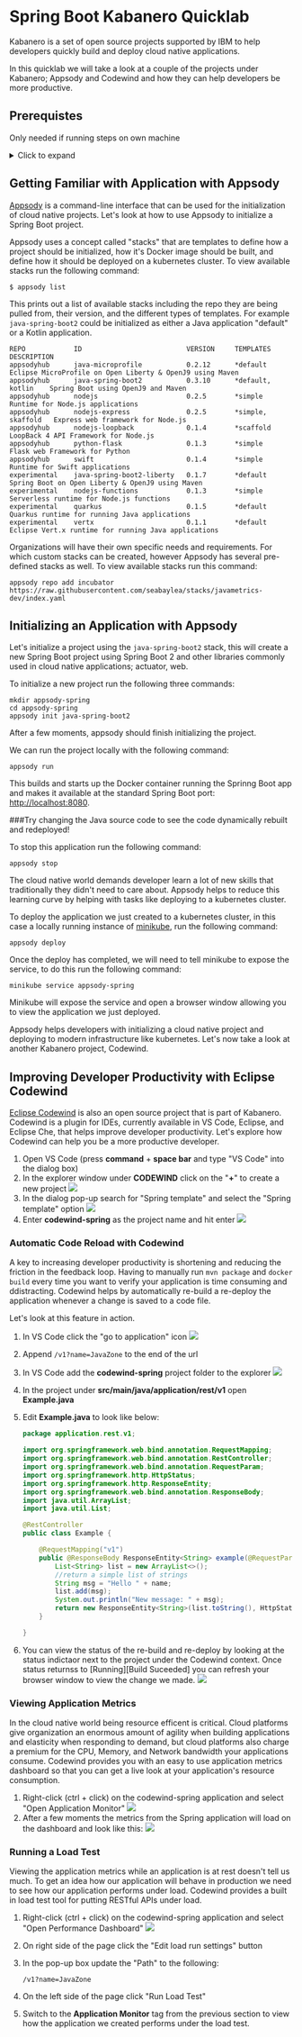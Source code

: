 # Spring Boot Kabanero Quicklab

Kabanero is a set of open source projects supported by IBM to help developers quickly build and deploy cloud native applications. 

In this quicklab we will take a look at a couple of the projects under Kabanero; Appsody and Codewind and how they can help developers be more productive. 

## Prerequistes

Only needed if running steps on own machine

<details>
  <summary>Click to expand</summary>
  
### Configure Local System

This quicklab will require several command-line tools to be completed, you will need to have all the following installed. It is also generally recommended to have the most recent versions of these tools: 

1. Install Docker
2. Install minikube
2. Install kubectl
3. Install Appsody
4. Install VS Code
5. 	Install codewind extension
6. Install java extension


</details>

## Getting Familiar with Application with Appsody

[Appsody](https://appsody.dev/) is a command-line interface that can be used for the initialization of cloud native projects. Let's look at how to use Appsody to initialize a Spring Boot project. 

Appsody uses a concept called "stacks" that are templates to define how a project should be initialized, how it's Docker image should be built, and define how it should be deployed on a kubernetes cluster. To view available stacks run the following command:

```
$ appsody list
```

This prints out a list of available stacks including the repo they are being pulled from, their version, and the different types of templates. For example `java-spring-boot2` could be initialized as either a Java application "default" or a Kotlin application.

```
REPO        	ID                       	VERSION  	TEMPLATES        	DESCRIPTION                                              
appsodyhub  	java-microprofile        	0.2.12   	*default         	Eclipse MicroProfile on Open Liberty & OpenJ9 using Maven
appsodyhub  	java-spring-boot2        	0.3.10   	*default, kotlin 	Spring Boot using OpenJ9 and Maven                       
appsodyhub  	nodejs                   	0.2.5    	*simple          	Runtime for Node.js applications                         
appsodyhub  	nodejs-express           	0.2.5    	*simple, skaffold	Express web framework for Node.js                        
appsodyhub  	nodejs-loopback          	0.1.4    	*scaffold        	LoopBack 4 API Framework for Node.js                     
appsodyhub  	python-flask             	0.1.3    	*simple          	Flask web Framework for Python                           
appsodyhub  	swift                    	0.1.4    	*simple          	Runtime for Swift applications                           
experimental	java-spring-boot2-liberty	0.1.7    	*default         	Spring Boot on Open Liberty & OpenJ9 using Maven         
experimental	nodejs-functions         	0.1.3    	*simple          	Serverless runtime for Node.js functions                 
experimental	quarkus                  	0.1.5    	*default         	Quarkus runtime for running Java applications            
experimental	vertx                    	0.1.1    	*default         	Eclipse Vert.x runtime for running Java applications   
```

Organizations will have their own specific needs and requirements. For which custom stacks can be created, however Appsody has several pre-defined stacks as well. To view available stacks run this command:



```
appsody repo add incubator https://raw.githubusercontent.com/seabaylea/stacks/javametrics-dev/index.yaml
```

## Initializing an Application with Appsody

Let's initialize a project using the `java-spring-boot2` stack, this will create a new Spring Boot project using Spring Boot 2 and other libraries commonly used in cloud native applications; actuator, web. 

To initialize a new project run the following three commands:

```
mkdir appsody-spring
cd appsody-spring
appsody init java-spring-boot2
```

After a few moments, appsody should finish initializing the project. 

We can run the project locally with the following command:

```
appsody run
```

This builds and starts up the Docker container running the Sprinng Boot app and makes it available at the standard Spring Boot port: [http://localhost:8080](http://localhost:8080).

###Try changing the Java source code to see the code dynamically rebuilt and redeployed!

To stop this application run the following command:

```
appsody stop
```

The cloud native world demands developer learn a lot of new skills that traditionally they didn't need to care about. Appsody helps to reduce this learning curve by helping with tasks like deploying to a kubernetes cluster. 

To deploy the application we just created to a kubernetes cluster, in this case a locally running instance of [minikube](https://github.com/kubernetes/minikube), run the following command:

```
appsody deploy
``` 

Once the deploy has completed, we will need to tell minikube to expose the service, to do this run the following command:

```
minikube service appsody-spring
```

Minikube will expose the service and open a browser window allowing you to view the application we just deployed.

Appsody helps developers with initializing a cloud native project and deploying to modern infrastructure like kubernetes. Let's now take a look at another Kabanero project, Codewind.  

## Improving Developer Productivity with Eclipse Codewind

[Eclipse Codewind](https://www.eclipse.org/codewind/) is also an open source project that is part of Kabanero. Codewind is a plugin for IDEs, currently available in VS Code, Eclipse, and Eclipse Che, that helps improve developer productivity. Let's explore how Codewind can help you be a more productive developer.

1. Open VS Code (press **command** + **space bar** and type "VS Code" into the dialog box)
2. In the explorer window under **CODEWIND** click on the "**+**" to create a new project
	![](images/codewind-explorer.png)
3. In the dialog pop-up search for "Spring template" and select the "Spring template" option	![](images/codewind-new-project.png)
4. Enter **codewind-spring** as the project name and hit enter
	![](images/codewind-new-project-part2.png)


### Automatic Code Reload with Codewind

A key to increasing developer productivity is shortening and reducing the friction in the feedback loop. Having to manually run `mvn package` and `docker build` every time you want to verify your application is time consuming and ddistracting. Codewind helps by automatically re-build a re-deploy the application whenever a change is saved to a code file.  

Let's look at this feature in action.

1. In VS Code click the "go to application" icon	![](images/codewind-view-application.png)
2. Append `/v1?name=JavaZone` to the end of the url
3. In VS Code add the **codewind-spring** project folder to the explorer
	![](images/codewind-add-folder.png)
4. 	In the project under **src/main/java/application/rest/v1** open **Example.java**
5. Edit **Example.java** to look like below:
	
	```java
	package application.rest.v1;
	
	import org.springframework.web.bind.annotation.RequestMapping;
	import org.springframework.web.bind.annotation.RestController;
	import org.springframework.web.bind.annotation.RequestParam;
	import org.springframework.http.HttpStatus;
	import org.springframework.http.ResponseEntity;
	import org.springframework.web.bind.annotation.ResponseBody;
	import java.util.ArrayList;
	import java.util.List;
	
	@RestController
	public class Example {
	
	    @RequestMapping("v1")
	    public @ResponseBody ResponseEntity<String> example(@RequestParam("name") String name) {
	        List<String> list = new ArrayList<>();
	        //return a simple list of strings
	        String msg = "Hello " + name;
	        list.add(msg);
	        System.out.println("New message: " + msg);
	        return new ResponseEntity<String>(list.toString(), HttpStatus.OK);
	    }
	
	}
	```
6. You can view the status of the re-build and re-deploy by looking at the status indictaor next to the project under the Codewind context. Once status returnss to [Running][Build Suceeded] you can refresh your browser window to view the change we made. 
	![](images/codewind-status.png)

### Viewing Application Metrics

In the cloud native world being resource efficent is critical. Cloud platforms give organization an enormous amount of agility when building applications and elasticity when responding to demand, but cloud platforms also charge a premium for the CPU, Memory, and Network bandwidth your applications consume. Codewind provides you with an easy to use application metrics dashboard so that you can get a live look at your application's resource consumption.

1. Right-click (ctrl + click) on the codewind-spring application and select "Open Application Monitor"
	![](images/codewind-application-monitor.png)
2. After a few moments the metrics from the Spring application will load on the dashboard and look like this:
 	![](images/metrics-dashboard.png)

### Running a Load Test

Viewing the application metrics while an application is at rest doesn't tell us much. To get an idea how our application will behave in production we need to see how our application performs under load. Codewind provides a built in load test tool for putting RESTful APIs under load. 

1. Right-click (ctrl + click) on the codewind-spring application and select "Open Performance Dashboard"
	![](images/codewind-performance-monitor.png)
2. 	On right side of the page click the "Edit load run settings" button
3. In the pop-up box update the "Path" to the following:
	
	```
	/v1?name=JavaZone
	```
4. 	On the left side of the page click "Run Load Test" 
5. Switch to the **Application Monitor** tag from the previous section to view how the application we created performs under the load test. 	